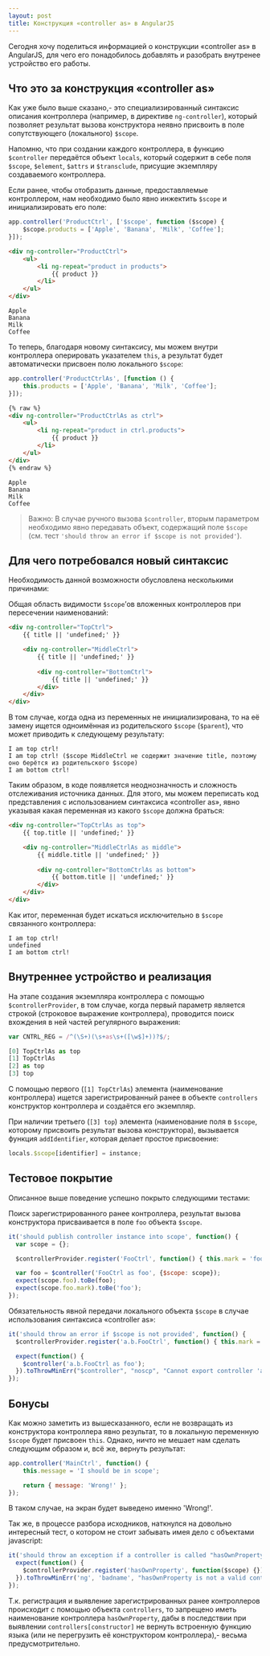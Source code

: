 ```yaml
---
layout: post
title: Конструкция «controller as» в AngularJS
---
```


Сегодня хочу поделиться информацией о конструкции «controller as» в AngularJS, для чего его понадобилось добавлять и разобрать внутренее устройство его работы.

## Что это за конструкция «controller as»

Как уже было выше сказано,- это специализированный синтаксис описания контроллера (например, в директиве `ng-controller`), который позволяет результат вызова конструктора неявно присвоить в поле сопутствующего (локального) `$scope`. 

Напомню, что при создании каждого контроллера, в функцию `$controller` передаётся объект `locals`, который содержит в себе поля `$scope`, `$element`, `$attrs` и `$transclude`, присущие экземпляру создаваемого контроллера.

Если ранее, чтобы отобразить данные, предоставляемые контроллером, нам необходимо было явно инжектить `$scope` и инициализировать его поле:

```javascript
app.controller('ProductCtrl', ['$scope', function ($scope) {
    $scope.products = ['Apple', 'Banana', 'Milk', 'Coffee'];
}]);
```

```html
<div ng-controller="ProductCtrl">
    <ul>
        <li ng-repeat="product in products">
            {{ product }}
        </li>
    </ul>
</div>
```

```
Apple
Banana
Milk
Coffee
```

То теперь, благодаря новому синтаксису, мы можем внутри контроллера оперировать указателем `this`, а результат будет автоматически присвоен полю локального `$scope`:

```javascript
app.controller('ProductCtrlAs', [function () {
    this.products = ['Apple', 'Banana', 'Milk', 'Coffee'];
}]);
```

```html
{% raw %}
<div ng-controller="ProductCtrlAs as ctrl">
    <ul>
        <li ng-repeat="product in ctrl.products">
            {{ product }}
        </li>
    </ul>
</div>
{% endraw %}
```

```
Apple
Banana
Milk
Coffee
```

> Важно: В случае ручного вызова `$controller`, вторым параметром необходимо явно передавать объект, содержащий поле `$scope` (см. тест `'should throw an error if $scope is not provided'`).

## Для чего потребовался новый синтаксис

Необходимость данной возможности обусловлена несколькими причинами:

Общая область видимости `$scope`’ов вложенных контроллеров при пересечении наименований:

```html
<div ng-controller="TopCtrl">
    {{ title || 'undefined;' }}

    <div ng-controller="MiddleCtrl">
        {{ title || 'undefined;' }}
        
        <div ng-controller="BottomCtrl">
            {{ title || 'undefined;' }}
        </div>
    </div>
</div>
```

В том случае, когда одна из переменных не инициализирована, то на её замену ищется одноимённая из родительского `$scope` (`$parent`), что может приводить к следующему результату:

```
I am top ctrl!
I am top ctrl! ($scope MiddleCtrl не содержит значение title, поэтому оно берётся из родительского $scope)
I am bottom ctrl!
```

Таким образом, в коде появляется неоднозначность и сложность отслеживания источника данных. Для этого, мы можем переписать код представления с использованием синтаксиса «controller as», явно указывая какая переменная из какого `$scope` должна браться:

```html
<div ng-controller="TopCtrlAs as top">
    {{ top.title || 'undefined;' }}

    <div ng-controller="MiddleCtrlAs as middle">
        {{ middle.title || 'undefined;' }}
        
        <div ng-controller="BottomCtrlAs as bottom">
            {{ bottom.title || 'undefined;' }}
        </div>
    </div>
</div>
```

Как итог, переменная будет искаться исключительно в `$scope` связанного контроллера:

```
I am top ctrl!
undefined
I am bottom ctrl!
```

## Внутреннее устройство и реализация

На этапе создания экземпляра контроллера с помощью `$controllerProvider`, в том случае, когда первый параметр является строкой (строковое выражение контроллера), проводится поиск вхождения в ней частей регулярного выражения:

```javascript
var CNTRL_REG = /^(\S+)(\s+as\s+([\w$]+))?$/;

[0] TopCtrlAs as top
[1] TopCtrlAs
[2] as top
[3] top
```

С помощью первого (`[1] TopCtrlAs`) элемента (наименование контроллера) ищется зарегистрированный ранее в объекте `controllers` конструктор контроллера и создаётся его экземпляр.

При наличии третьего (`[3] top`) элемента (наименование поля в `$scope`, которому присвоить результат вызова конструктора), вызывается функция `addIdentifier`, которая делает простое присвоение:

```javascript
locals.$scope[identifier] = instance;
```

## Тестовое покрытие

Описанное выше поведение успешно покрыто следующими тестами:

Поиск зарегистрированного ранее контроллера, результат вызова конструктора присваивается в поле `foo` объекта `$scope`.

```javascript
it('should publish controller instance into scope', function() {
  var scope = {};

  $controllerProvider.register('FooCtrl', function() { this.mark = 'foo'; });

  var foo = $controller('FooCtrl as foo', {$scope: scope});
  expect(scope.foo).toBe(foo);
  expect(scope.foo.mark).toBe('foo');
});
```

Обязательность явной передачи локального объекта `$scope` в случае использования синтаксиса «controller as»:

```javascript
it('should throw an error if $scope is not provided', function() {
  $controllerProvider.register('a.b.FooCtrl', function() { this.mark = 'foo'; });

  expect(function() {
    $controller('a.b.FooCtrl as foo');
  }).toThrowMinErr("$controller", "noscp", "Cannot export controller 'a.b.FooCtrl' as 'foo'! No $scope object provided via `locals`.");
});
```

## Бонусы

Как можно заметить из вышесказанного, если не возвращать из конструктора контроллера явно результат, то в локальную переменную `$scope` будет присвоен `this`. Однако, ничто не мешает нам сделать следующим образом и, всё же, вернуть результат:

```javascript
app.controller('MainCtrl', function() {
    this.message = 'I should be in scope';

    return { message: 'Wrong!' };
});
```

В таком случае, на экран будет выведено именно 'Wrong!'.

Так же, в процессе разбора исходников, наткнулся на довольно интересный тест, о котором не стоит забывать имея дело с объектами javascript:

```javascript
it('should throw an exception if a controller is called "hasOwnProperty"', function() {
  expect(function() {
    $controllerProvider.register('hasOwnProperty', function($scope) {});
  }).toThrowMinErr('ng', 'badname', "hasOwnProperty is not a valid controller name");
});
```

Т.к. регистрация и выявление зарегистрированных ранее контроллеров происходит с помощью объекта `controllers`, то запрещено иметь наименование контроллера `hasOwnProperty`, дабы в последствии при выявлении `controllers[constructor]` не вернуть встроенную функцию языка (или не перегрузить её конструктором контроллера),- весьма предусмотрительно.
